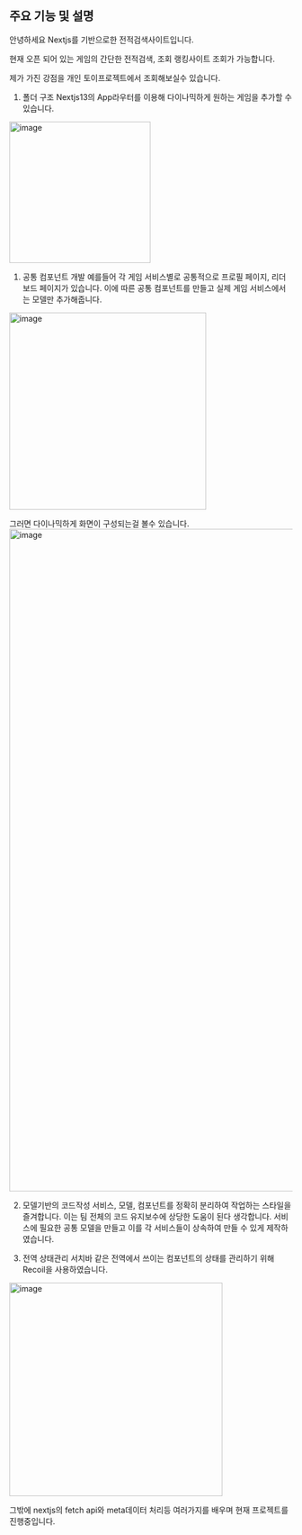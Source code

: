 ## 주요 기능 및 설명
안녕하세요 Nextjs를 기반으로한 전적검색사이트입니다.

현재 오픈 되어 있는 게임의 간단한 전적검색, 조회 랭킹사이트 조회가 가능합니다.

제가 가진 강점을 개인 토이프로젝트에서 조회해보실수 있습니다.

1. 폴더 구조
   Nextjs13의 App라우터를 이용해 다이나믹하게 원하는 게임을 추가할 수 있습니다.
<img width="251" alt="image" src="https://github.com/oasis345/Records-search/assets/51695127/75c0c203-4c95-4eee-a46a-c850f2596baa">




1. 공통 컴포넌트 개발
   예를들어 각 게임 서비스별로 공통적으로 프로필 페이지, 리더보드 페이지가 있습니다.
   이에 따른 공통 컴포넌트를 만들고 실제 게임 서비스에서는 모델만 추가해줍니다.
<img width="350" alt="image" src="https://github.com/oasis345/Records-search/assets/51695127/07d9cfb1-d7da-4a9c-9bcf-0dab29f0a356">



   그러면 다이나믹하게 화면이 구성되는걸 볼수 있습니다.
<img width="1176" alt="image" src="https://github.com/oasis345/Records-search/assets/51695127/f0d06370-6498-419d-906d-4fb043689fd9">



2. 모델기반의 코드작성
   서비스, 모델, 컴포넌트를 정확히 분리하여 작업하는 스타일을 즐겨합니다. 이는 팀 전체의 코드 유지보수에 상당한 도움이 된다 생각합니다.
   서비스에 필요한 공통 모델을 만들고 이를 각 서비스들이 상속하여 만들 수 있게 제작하였습니다.

   

4. 전역 상태관리
   서치바 같은 전역에서 쓰이는 컴포넌트의 상태를 관리하기 위해 Recoil을 사용하였습니다.
<img width="379" alt="image" src="https://github.com/oasis345/Records-search/assets/51695127/2ccf6109-b4e1-49eb-9d2b-7d0c27314d78">



그밖에 nextjs의 fetch api와 meta데이터 처리등 여러가지를 배우며 현재 프로젝트를 진행중입니다.
   


